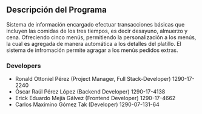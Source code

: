 ## Descripción del Programa
Sistema de información encargado efectuar transacciones básicas que incluyen las comidas de los tres tiempos, es decir desayuno, almuerzo y cena. Ofreciendo cinco menús, permitiendo la personalización a los menús, la cual es agregada de manera automática a los detalles del platillo. El sistema de infromación permite agragar a los menús pedidos extras.

### Developers 
- Ronald Ottoniel Pérez (Project Manager, Full Stack-Developer)        1290-17-2240
- Óscar Raúl Pérez López (Backend Developer)                           1290-17-4138
- Erick Eduardo Mejía Gálvez (Frontend Developer)                      1290-17-4662
- Carlos Maximino Gómez Tak  (Developer)                               1290-07-131-64

